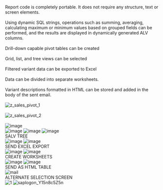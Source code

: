 Report code is completely portable. It does not require any structure, text or screen elements.<br><br>
Using dynamic SQL strings, operations such as summing, averaging, calculating maximum or minimum values based on grouped fields can be performed, and the results are displayed in dynamically generated ALV columns.<br><br>
Drill-down capable pivot tables can be created<br><br>
Grid, list, and tree views can be selected<br><br>
Filtered variant data can be exported to Excel<br><br>
Data can be divided into separate worksheets.<br><br>
Variant descriptions formatted in HTML can be stored and added in the body of the sent email.<br>
<br>
![z_sales_pivot_1](https://github.com/user-attachments/assets/7e66d271-ebbf-4803-94b7-8a5b7857264f)
<br>
<br>
![z_sales_pivot_2](https://github.com/user-attachments/assets/31b1fa15-8562-475b-a5ce-7477d6fe13c4)
<br>
<br>
![image](https://github.com/sozergul/SAP-ALV-Pivot/assets/76847359/22cbeaa2-1afa-4bc0-9120-29b73446d45e)
<br>
![image](https://github.com/sozergul/SAP-ALV-Pivot/assets/76847359/f9e9e636-0ceb-4cf3-ad4d-34d819edbe76)
![image](https://github.com/sozergul/SAP-ALV-Pivot/assets/76847359/63814851-e667-4d94-8ec4-64f484f51d7b)
![image](https://github.com/sozergul/SAP-ALV-Pivot/assets/76847359/91cc8a68-0520-48a9-986e-b86f14c8638f)
 <br>
SALV TREE<br>
![image](https://github.com/sozergul/SAP-ALV-Pivot/assets/76847359/bb54a128-890e-4e7f-b59e-e593f1e88536)
![image](https://github.com/sozergul/SAP-ALV-Pivot/assets/76847359/ce4bd969-7121-463c-958c-47d8b6b8bbde)
 <br>
SEND EXCEL EXPORT<br>
![image](https://github.com/sozergul/SAP-ALV-Pivot/assets/76847359/303001c8-a8dd-48f4-9195-a93359c7d62d)
![image](https://github.com/sozergul/SAP-ALV-Pivot/assets/76847359/6f44d5b2-41e0-460c-980b-1dffed6f05f6)
 <br>
CREATE WORKSHEETS<br>
![image](https://github.com/sozergul/SAP-ALV-Pivot/assets/76847359/8a95c107-6361-4361-8370-19242ce3963e)
![image](https://github.com/sozergul/SAP-ALV-Pivot/assets/76847359/30a2f254-f0ca-4d2f-8d3b-43e1b1f8071d)
 <br>
SEND AS HTML TABLE<br>
![mail](https://github.com/user-attachments/assets/75fc93a4-6e17-4675-87d1-db5c1d5f8247)
 <br>
ALTERNATE SELECTION SCREEN<br>
![1](https://github.com/user-attachments/assets/c5717fb8-d805-46f9-887b-63b0c1e2bf9f)
![saplogon_Y15n8c5Z5n](https://github.com/user-attachments/assets/ba5cd127-f2f5-446f-909c-369fa63e2193)









